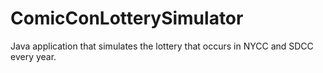 # ComicConLotterySimulator
Java application that simulates the lottery that occurs in NYCC and SDCC every year.
